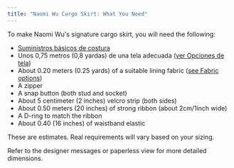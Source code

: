 ```yaml
---
title: "Naomi Wu Cargo Skirt: What You Need"
---
```


To make Naomi Wu's signature cargo skirt, you will need the following:

- [Suministros básicos de costura](/docs/sewing/basic-sewing-supplies)
- Unos 0,75 metros (0,8 yardas) de una tela adecuada ([ver Opciones de tela](/docs/patterns/naomiwu/fabric))
- About 0.20 meters (0.25 yards) of a suitable lining fabric ([see Fabric options](/docs/patterns/naomiwu/fabric))
- A zipper
- A snap button (both stud and socket)
- About 5 centimeter (2 inches) velcro strip (both sides)
- About 0.50 meters (20 inches) of strong ribbon (about 2cm/1inch wide)
- A D-ring to match the ribbon
- About 0.40 (16 inches) of waistband elastic

<Note>

These are estimates. Real requirements will vary based on your sizing.

Refer to the designer messages or paperless view for more detailed dimensions.

</Note>
